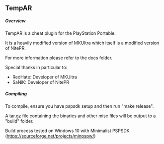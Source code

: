 ## TempAR

##### Overview

TempAR is a cheat plugin for the PlayStation Portable.

It is a heavily modified version of MKUltra which itself is a modified version of NitePR.

For more information please refer to the docs folder.

Special thanks in particular to:

 - RedHate: Developer of MKUltra
 - SaNiK: Developer of NitePR
 

##### Compiling

To compile, ensure you have pspsdk setup and then run "make release".

A tar.gz file containing the binaries and other misc files will be output to a "build" folder.

Build process tested on Windows 10 with Minimalist PSPSDK (https://sourceforge.net/projects/minpspw/)